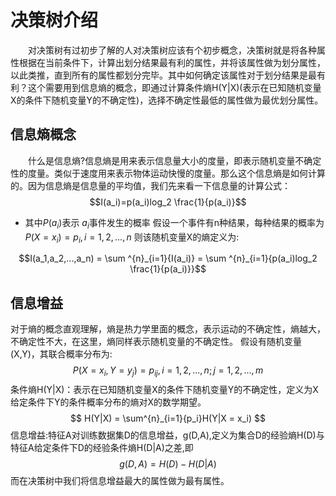 # 决策树介绍
&emsp;&emsp;对决策树有过初步了解的人对决策树应该有个初步概念，决策树就是将各种属性根据在当前条件下，计算出划分结果最有利的属性，并将该属性做为划分属性，以此类推，直到所有的属性都划分完毕。其中如何确定该属性对于划分结果是最有利？这个需要用到信息熵的概念，即通过计算条件熵H(Y|X)(表示在已知随机变量X的条件下随机变量Y的不确定性)，选择不确定性最低的属性做为最优划分属性。
## 信息熵概念
&emsp;&emsp;什么是信息熵?信息熵是用来表示信息量大小的度量，即表示随机变量不确定性的度量。类似于速度用来表示物体运动快慢的度量。那么这个信息熵是如何计算的。因为信息熵是信息量的平均值，我们先来看一下信息量的计算公式：
$$I(a_i)=p(a_i)log_2 \frac{1}{p(a_i)}$$
- 其中$P (a_i)$表示 $a_i$事件发生的概率
假设一个事件有n种结果，每种结果的概率为$P(X = x_i) = p_i, i = 1,2,...,n$
则该随机变量X的熵定义为:

$$I(a_1,a_2,...,a_n) = \sum ^{n}_{i=1}{I(a_i)} =  \sum ^{n}_{i=1}{p(a_i)log_2 \frac{1}{p(a_i)}}$$
## 信息增益
对于熵的概念直观理解，熵是热力学里面的概念，表示运动的不确定性，熵越大，不确定性不大，在这里，熵同样表示随机变量的不确定性。
假设有随机变量(X,Y)，其联合概率分布为:
$$P(X = x_i,Y = y_j) = p_{ij},   i = 1,2,...,n; j=1,2,...,m$$ 
条件熵H(Y|X)：表示在已知随机变量X的条件下随机变量Y的不确定性，定义为X给定条件下Y的条件概率分布的熵对X的数学期望。
$$ H(Y|X) = \sum^{n}_{i=1}{p_i}H(Y|X = x_i) $$
信息增益:特征A对训练数据集D的信息增益，g(D,A),定义为集合D的经验熵H(D)与特征A给定条件下D的经验条件熵H(D|A)之差,即
$$ g(D,A) = H(D) - H(D|A)$$
而在决策树中我们将信息增益最大的属性做为最有属性。